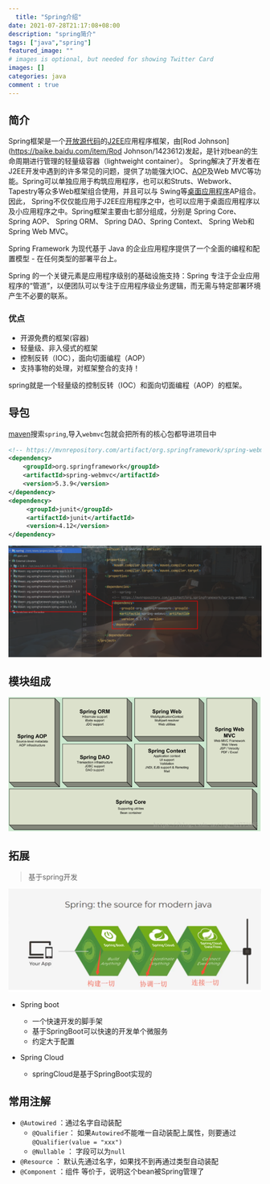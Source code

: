 ```yaml
---
  title: "Spring介绍"
date: 2021-07-28T21:17:08+08:00
description: "spring简介"
tags: ["java","spring"]
featured_image: ""
# images is optional, but needed for showing Twitter Card
images: []
categories: java
comment : true
---
```


## 简介

Spring框架是一个[开放源代码](https://baike.baidu.com/item/开放源代码/114160)的[J2EE](https://baike.baidu.com/item/J2EE/110838)应用程序框架，由[Rod Johnson](https://baike.baidu.com/item/Rod Johnson/1423612)发起，是针对bean的生命周期进行管理的轻量级容器（lightweight container）。 Spring解决了开发者在J2EE开发中遇到的许多常见的问题，提供了功能强大IOC、[AOP](https://baike.baidu.com/item/AOP/1332219)及Web MVC等功能。Spring可以单独应用于构筑应用程序，也可以和Struts、Webwork、Tapestry等众多Web框架组合使用，并且可以与 Swing等[桌面应用程序](https://baike.baidu.com/item/桌面应用程序/2331979)AP组合。因此， Spring不仅仅能应用于J2EE应用程序之中，也可以应用于桌面应用程序以及小应用程序之中。Spring框架主要由七部分组成，分别是  Spring Core、 Spring AOP、 Spring ORM、 Spring DAO、Spring Context、 Spring  Web和 Spring Web MVC。

Spring Framework 为现代基于 Java 的企业应用程序提供了一个全面的编程和配置模型 - 在任何类型的部署平台上。 

Spring 的一个关键元素是应用程序级别的基础设施支持：Spring 专注于企业应用程序的“管道”，以便团队可以专注于应用程序级业务逻辑，而无需与特定部署环境产生不必要的联系。 

### 优点

- 开源免费的框架(容器)
- 轻量级、非入侵式的框架
- 控制反转（IOC），面向切面编程（AOP）
- 支持事物的处理，对框架整合的支持！

spring就是一个轻量级的控制反转（IOC）和面向切面编程（AOP）的框架。

## 导包

[maven](https://mvnrepository.com/?__cf_chl_captcha_tk__=pmd_837e67dcdc63e88ae2349dac7e145083cfb93412-1627479320-0-gqNtZGzNAuKjcnBszQii)搜索`spring`,导入`webmvc`包就会把所有的核心包都导进项目中

```xml
<!-- https://mvnrepository.com/artifact/org.springframework/spring-webmvc -->
<dependency>
    <groupId>org.springframework</groupId>
    <artifactId>spring-webmvc</artifactId>
    <version>5.3.9</version>
</dependency>
<dependency>
     <groupId>junit</groupId>
     <artifactId>junit</artifactId>
     <version>4.12</version>
</dependency>

```

![image-20210728220045333](./spring.assets/image-20210728220045333.png)

## 模块组成

![image-20210728231037361](./spring.assets/image-20210728231037361.png)

## 拓展

> 基于spring开发

![image-20210728231145200](./spring.assets/image-20210728231145200.png)

- Spring boot
  - 一个快速开发的脚手架
  - 基于SpringBoot可以快速的开发单个微服务
  - 约定大于配置

- Spring Cloud
  - springCloud是基于SpringBoot实现的

##  常用注解

- `@Autowired` ：通过名字自动装配
  - `@Qualifier`： 如果`Autowired`不能唯一自动装配上属性，则要通过`@Qualifier(value = "xxx")`
  - `@Nullable` ： 字段可以为`null`
- `@Resource` ： 默认先通过名字，如果找不到再通过类型自动装配
- `@Component` ：组件 等价于<bean id="user" class="lv.pojo.User"/>，说明这个bean被Spring管理了

  

